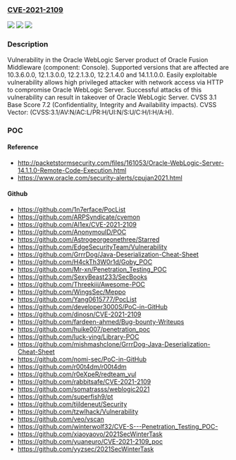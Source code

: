 ### [CVE-2021-2109](https://cve.mitre.org/cgi-bin/cvename.cgi?name=CVE-2021-2109)
![](https://img.shields.io/static/v1?label=Product&message=WebLogic%20Server&color=blue)
![](https://img.shields.io/static/v1?label=Version&message=%3D%2010.3.6.0.0%20&color=brighgreen)
![](https://img.shields.io/static/v1?label=Vulnerability&message=Easily%20exploitable%20vulnerability%20allows%20high%20privileged%20attacker%20with%20network%20access%20via%20HTTP%20to%20compromise%20Oracle%20WebLogic%20Server.%20%20Successful%20attacks%20of%20this%20vulnerability%20can%20result%20in%20takeover%20of%20Oracle%20WebLogic%20Server.&color=brighgreen)

### Description

Vulnerability in the Oracle WebLogic Server product of Oracle Fusion Middleware (component: Console). Supported versions that are affected are 10.3.6.0.0, 12.1.3.0.0, 12.2.1.3.0, 12.2.1.4.0 and 14.1.1.0.0. Easily exploitable vulnerability allows high privileged attacker with network access via HTTP to compromise Oracle WebLogic Server. Successful attacks of this vulnerability can result in takeover of Oracle WebLogic Server. CVSS 3.1 Base Score 7.2 (Confidentiality, Integrity and Availability impacts). CVSS Vector: (CVSS:3.1/AV:N/AC:L/PR:H/UI:N/S:U/C:H/I:H/A:H).

### POC

#### Reference
- http://packetstormsecurity.com/files/161053/Oracle-WebLogic-Server-14.1.1.0-Remote-Code-Execution.html
- https://www.oracle.com/security-alerts/cpujan2021.html

#### Github
- https://github.com/1n7erface/PocList
- https://github.com/ARPSyndicate/cvemon
- https://github.com/Al1ex/CVE-2021-2109
- https://github.com/AnonymouID/POC
- https://github.com/Astrogeorgeonethree/Starred
- https://github.com/EdgeSecurityTeam/Vulnerability
- https://github.com/GrrrDog/Java-Deserialization-Cheat-Sheet
- https://github.com/H4ckTh3W0r1d/Goby_POC
- https://github.com/Mr-xn/Penetration_Testing_POC
- https://github.com/SexyBeast233/SecBooks
- https://github.com/Threekiii/Awesome-POC
- https://github.com/WingsSec/Meppo
- https://github.com/Yang0615777/PocList
- https://github.com/developer3000S/PoC-in-GitHub
- https://github.com/dinosn/CVE-2021-2109
- https://github.com/fardeen-ahmed/Bug-bounty-Writeups
- https://github.com/huike007/penetration_poc
- https://github.com/luck-ying/Library-POC
- https://github.com/mishmashclone/GrrrDog-Java-Deserialization-Cheat-Sheet
- https://github.com/nomi-sec/PoC-in-GitHub
- https://github.com/r00t4dm/r00t4dm
- https://github.com/r0eXpeR/redteam_vul
- https://github.com/rabbitsafe/CVE-2021-2109
- https://github.com/somatrasss/weblogic2021
- https://github.com/superfish9/pt
- https://github.com/tijldeneut/Security
- https://github.com/tzwlhack/Vulnerability
- https://github.com/veo/vscan
- https://github.com/winterwolf32/CVE-S---Penetration_Testing_POC-
- https://github.com/xiaoyaovo/2021SecWinterTask
- https://github.com/yuaneuro/CVE-2021-2109_poc
- https://github.com/yyzsec/2021SecWinterTask

